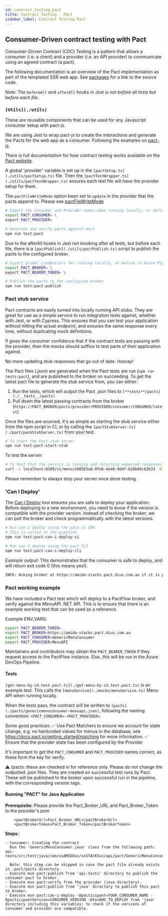 ```yaml
---
id: contract_testing_pact
title: Contract Testing - Pact
sidebar_label: Contract Testing Pact
---
```


## Consumer-Driven contract testing with Pact

Consumer-Driven Contract (CDC) Testing is a pattern that allows a consumer (i.e:
a client) and a provider (i.e. an API provider) to communicate using an agreed
contract (a pact).

The following documentation is an overview of the Pact implementation as part of the templated SSR web app. See [packages](../packages/packages.md) for a link to the source code.

_Note: The `beforeAll` and `afterAll` hooks in Jest is not before all tests but
before each file._

### `[Utils](./utils)`

These are reusable components that can be used for any Javascript consumer setup with pact-js.

We are using Jest to wrap pact-js to create the interactions and
generate the Pacts for the web app as a consumer. Following the examples on
[pact-js](https://github.com/pact-foundation/pact-js).

There is full documentation for how contract testing works available on the
[Pact website](https://docs.pact.io/how_pact_works).

A global 'provider' variable is set up in the `[pactSetup.ts](./utils/pactSetup.ts)`
file. Then the `[pactTestWrapper.ts](./utils/pactTestWrapper.ts)` ensures each test
file will have the provider setup for them.

The `pactFileWriteMode` option been set to `update` in the provider that the
pacts append to. Please see
[pactFileWriteMode](https://docs.pact.io/implementation_guides/ruby/configuration#pactfile_write_mode)

```bash
# Export the Consumer and Provider names when running locally, or define in Azure Pipelines Library
export PACT_CONSUMER= \
export PACT_PROVIDER=
```

```bash
# Generate and verify pacts against mock
npm run test:pact
```

Due to the afterAll hooks in Jest not invoking after all tests, but before each
file, there is a `[pactPublish](./utils/pactPublish.ts)` script to publish the
pacts to the configured broker.

```bash
# Export broker credentials for running locally, or define in Azure Pipelines Library
export PACT_BROKER= \
export PACT_BEARER_TOKEN= \
```

```bash
# Publish the pacts to the configured broker
npm run test:pact-publish
```

### Pact stub service

Pact contracts are easily turned into locally running API stubs. They are great
for use as a simple service to run integration tests against, whether with
Jest, or with Cypress. This ensures that you can test your application without
hitting the actual endpoint, and ensures the same response every time, without
duplicating mock definitions.

If gives the consumer confidence that if the contract tests are passing with the
provider, then the mocks should suffice to test parts of their application
against.

No more updating stub responses that go out of date. Hooray!

The Pact files (.json) are generated when the Pact tests are run
(`npm run tests:pact`), and are published to the broker on succeeding. To get the latest pact file to generate the stub service from, you can either:

1. Run the tests, which will output the Pact .json files to
   `[**tests**/pacts](./__tests__/pacts)`
2. Pull down the latest passing contracts from the broker
   (`https://PACT_BROKER/pacts/provider/PROVIDER/consumer/CONSUMER/latest`)

Once the files are sourced, it's as simple as starting the stub service either
from the npm script in CI, or by calling the
`[pactStubServer.ts](./pact/packStubServer.ts)` from your test.

```bash
# To start the Pact stub server
npm run test:pact-start-stub
```

To test the server:

```bash
# To test that the service is running and returning expected responses:
curl -v localhost:8389/v1/menu/e98583ad-0feb-4e48-9d4f-b20b09cb2633 -H "Accept: application/json"
```

Please remember to always stop your server once done testing.

### 'Can I Deploy'

The [Can I Deploy](https://docs.pact.io/pact_broker/can_i_deploy) tool ensures you are safe to deploy your application. Before deploying to a new environment, you need to know if the version is compatible with the provider version. Instead of checking the broker, we can poll the broker and check programmatically with the latest versions.

```bash
# Run can I deploy using the pact-js SDK
# This is called in the pipeline
npm run test:pact-can-i-deploy-ci
```

```bash
# Run can I deploy using the pact CLI
npm run test:pact-can-i-deploy-cli
```

*Example output:*
This demonstrates that the consumer is safe to deploy, and will return exit code 0 (this means yes!).

```bash
INFO: Asking broker at https://amido-stacks.pact.dius.com.au if it is possible to deploy
```

### Pact working example

We have included a Pact test which will deploy to a PactFlow broker, and verify against the MenuAPI .NET API. This is to ensure that there is an example working test that can be used as a reference.

Example ENV_VARS:

```bash
export PACT_BEARER_TOKEN=
export PACT_BROKER=https://amido-stacks.pact.dius.com.au
export PACT_CONSUMER=GenericMenuConsumer
export PACT_PROVIDER=MenuAPI
```

Maintainers and contributors may obtain the `PACT_BEARER_TOKEN` if they request access to the PactFlow instance. Else, this will be run in the Azure DevOps Pipeline.

#### Tests

`[get-menu-by-id.test.pact.ts](./get-menu-by-id.test.pact.ts)` is an example test. This calls the `[menuServive](./mocks/menuService.ts)` Menu API when running locally.

When the tests pass, the contract will be written to `[pacts](./pacts/genericmenuconsumer-menuapi.json)`, following the naming convention: `<PACT_CONSUMER>-<PACT_PROVIDER>`.

Some good practices:
✅ Use Pact Matchers to ensure we account for state change, e.g. no hardcoded values for menus in the database, see <https://docs.pact.io/getting_started/matching> for more information.
✅ Ensure that the provider state has been configured by the Provider

It's important to get the `PACT_CONSUMER` and `PACT_PROVIDER` names correct, as these form the key for verify.

⚠️ /pacts: these are checked in for reference only. Please do not change the outputted .json files. They are created on successful test runs by Pact. These will be published to the broker upon successful run in the pipeline, with the corresponding version tags.

#### Running "PACT" for Java Application

**Prerequisite:**
Please provide the Pact_Broker_URL and Pact_Broker_Token to the provider's pom

```text
    <pactBrokerUrl>Pact_Broker_URL</pactBrokerUrl>
    <pactBrokerToken>Pact_Broker_Token</pactBrokerToken>
```

**Steps:**

```text
- Consumer: Creating the contract
  Run the 'GenericMenuConsumer.java' class from the following path: api-tests/src/test/java/com/xxAMIDOxx/xxSTACKSxx/api/pact/GenericMenuConsumer.java

  Note: this step can be skipped in case the pact file already exists in .pact/pacts directory.
- Execute mvn pact:publish from 'api-tests' directory to publish the consumer pact to broker.
- Execute mvn pact:verify from the provider (java directory).
- Execute mvn pact:publish from 'java' directory to publish this pact to broker.
- Execute mvn pact:can-i-deploy -Dpacticipant=YOUR_CONSUMER_NAME -DpacticipantVersion=CONSUMER_VERSION -Dto=ENV_TO_DEPLOY from 'java' directory including this variables: to check if the versions of consumer and provider are compatible.
```
